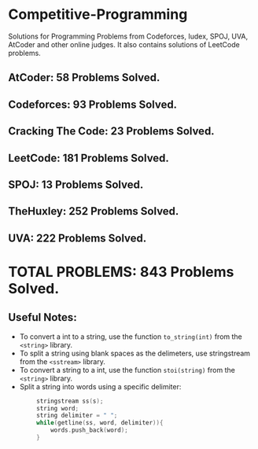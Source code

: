 # Competitive-Programming
Solutions for Programming Problems from Codeforces, Iudex, SPOJ, UVA, AtCoder and other online judges. It also contains solutions of LeetCode problems.

## AtCoder: 58 Problems Solved.
## Codeforces: 93 Problems Solved.
## Cracking The Code: 23 Problems Solved.
## LeetCode: 181 Problems Solved.
## SPOJ: 13 Problems Solved.
## TheHuxley: 252 Problems Solved.
## UVA: 222 Problems Solved.

# TOTAL PROBLEMS: 843 Problems Solved.

## Useful Notes:
* To convert a int to a string, use the function ```to_string(int)``` from the ```<string>``` library.
* To split a string using blank spaces as the delimeters, use stringstream from the ```<sstream>``` library.
* To convert a string to a int, use the function ```stoi(string)``` from the ```<string>``` library.
* Split a string into words using a specific delimiter:
```c++
        stringstream ss(s);
        string word;
        string delimiter = " ";
        while(getline(ss, word, delimiter)){
            words.push_back(word);
        }
```
